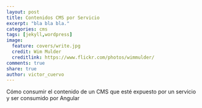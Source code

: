```yaml
---
layout: post
title: Contenidos CMS por Servicio
excerpt: "bla bla bla."
categories: cms
tags: [jekyll,wordpress]
image:
  feature: covers/write.jpg
  credit: Wim Mulder
  creditlink: https://www.flickr.com/photos/wimmulder/
comments: true
share: true
author: victor_cuervo
---
```


Cómo consumir el contenido de un CMS que esté expuesto por un servicio y ser consumido por Angular
